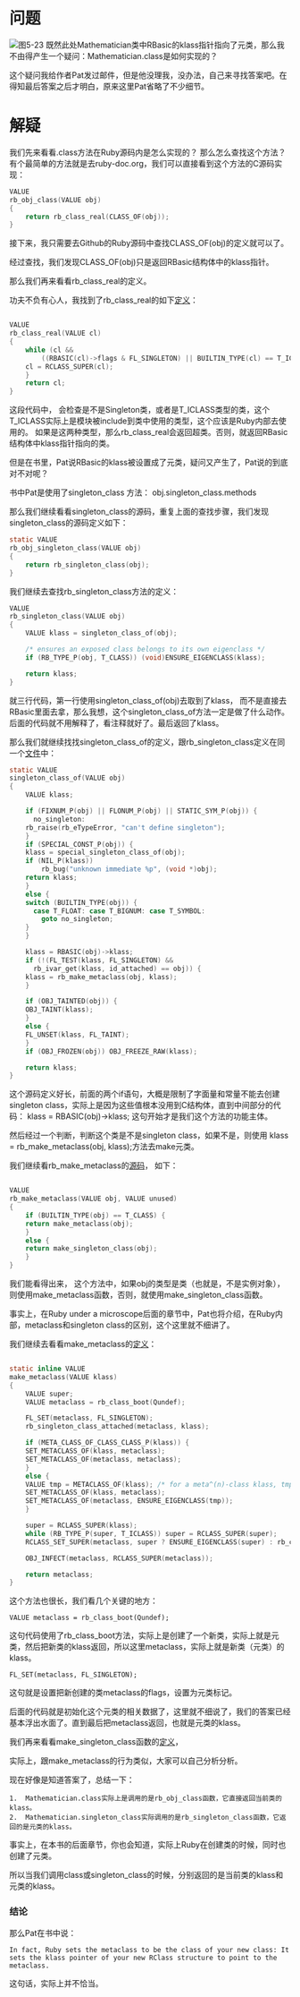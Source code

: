 # 问题

![图5-23](1.jpg)
既然此处Mathematician类中RBasic的klass指针指向了元类，那么我不由得产生一个疑问：Mathematician.class是如何实现的？

这个疑问我给作者Pat发过邮件，但是他没理我，没办法，自己来寻找答案吧。在得知最后答案之后才明白，原来这里Pat省略了不少细节。

# 解疑

我们先来看看.class方法在Ruby源码内是怎么实现的？  那么怎么查找这个方法？ 有个最简单的方法就是去ruby-doc.org，我们可以直接看到这个方法的C源码实现：

```c
VALUE
rb_obj_class(VALUE obj)
{
    return rb_class_real(CLASS_OF(obj));
}
```


接下来，我只需要去Github的Ruby源码中查找CLASS_OF(obj)的定义就可以了。

经过查找，我们发现CLASS_OF(obj)只是返回RBasic结构体中的klass指针。

那么我们再来看看rb_class_real的定义。

功夫不负有心人，我找到了rb_class_real的如下[定义](https://github.com/ruby/ruby/blob/f830ace8a831a954db7a6aae280a530651a5b58a/object.c#L207)：

```c

VALUE
rb_class_real(VALUE cl)
{
    while (cl &&
        ((RBASIC(cl)->flags & FL_SINGLETON) || BUILTIN_TYPE(cl) == T_ICLASS)) {
    cl = RCLASS_SUPER(cl);
    }
    return cl;
}
```

这段代码中， 会检查是不是Singleton类，或者是T_ICLASS类型的类，这个T_ICLASS实际上是模块被include到类中使用的类型，这个应该是Ruby内部去使用的。 如果是这两种类型，那么rb_class_real会返回超类。否则，就返回RBasic结构体中klass指针指向的类。

但是在书里，Pat说RBasic的klass被设置成了元类，疑问又产生了，Pat说的到底对不对呢？

书中Pat是使用了singleton_class 方法： obj.singleton_class.methods

那么我们继续看看singleton_class的源码，重复上面的查找步骤，我们发现singleton_class的源码定义如下：

```c
static VALUE
rb_obj_singleton_class(VALUE obj)
{
    return rb_singleton_class(obj);
}
```

我们继续去查找rb_singleton_class方法的定义：

```c
VALUE
rb_singleton_class(VALUE obj)
{
    VALUE klass = singleton_class_of(obj);

    /* ensures an exposed class belongs to its own eigenclass */
    if (RB_TYPE_P(obj, T_CLASS)) (void)ENSURE_EIGENCLASS(klass);

    return klass;
}
```

就三行代码，第一行使用singleton_class_of(obj)去取到了klass， 而不是直接去RBasic里面去拿，那么我想，这个singleton_class_of方法一定是做了什么动作。 后面的代码就不用解释了，看注释就好了。最后返回了klass。

那么我们就继续找找singleton_class_of的定义，跟rb_singleton_class定义在同一个[文件](https://github.com/ruby/ruby/blob/2e2bd1c26b21ab3298b32f881bccebc14c7cac3d/class.c#L1539)中：



```c
static VALUE
singleton_class_of(VALUE obj)
{
    VALUE klass;

    if (FIXNUM_P(obj) || FLONUM_P(obj) || STATIC_SYM_P(obj)) {
      no_singleton:
    rb_raise(rb_eTypeError, "can't define singleton");
    }
    if (SPECIAL_CONST_P(obj)) {
    klass = special_singleton_class_of(obj);
    if (NIL_P(klass))
        rb_bug("unknown immediate %p", (void *)obj);
    return klass;
    }
    else {
    switch (BUILTIN_TYPE(obj)) {
      case T_FLOAT: case T_BIGNUM: case T_SYMBOL:
        goto no_singleton;
    }
    }

    klass = RBASIC(obj)->klass;
    if (!(FL_TEST(klass, FL_SINGLETON) &&
      rb_ivar_get(klass, id_attached) == obj)) {
    klass = rb_make_metaclass(obj, klass);
    }

    if (OBJ_TAINTED(obj)) {
    OBJ_TAINT(klass);
    }
    else {
    FL_UNSET(klass, FL_TAINT);
    }
    if (OBJ_FROZEN(obj)) OBJ_FREEZE_RAW(klass);

    return klass;
}
```

这个源码定义好长，前面的两个if语句，大概是限制了字面量和常量不能去创建singleton class，实际上是因为这些值根本没用到C结构体，直到中间部分的代码：    klass = RBASIC(obj)->klass;  这句开始才是我们这个方法的功能主体。

然后经过一个判断，判断这个类是不是singleton class，如果不是，则使用 klass = rb_make_metaclass(obj, klass);方法去make元类。


我们继续看rb_make_metaclass的[源码](https://github.com/ruby/ruby/blob/2e2bd1c26b21ab3298b32f881bccebc14c7cac3d/class.c#L560)， 如下：

```c

VALUE
rb_make_metaclass(VALUE obj, VALUE unused)
{
    if (BUILTIN_TYPE(obj) == T_CLASS) {
    return make_metaclass(obj);
    }
    else {
    return make_singleton_class(obj);
    }
}
```

我们能看得出来， 这个方法中，如果obj的类型是类（也就是，不是实例对象），则使用make_metaclass函数，否则，就使用make_singleton_class函数。

事实上，在Ruby under a microscope后面的章节中，Pat也将介绍，在Ruby内部，metaclass和singleton class的区别，这个这里就不细讲了。

我们继续去看看make_metaclass的[定义](https://github.com/ruby/ruby/blob/2e2bd1c26b21ab3298b32f881bccebc14c7cac3d/class.c#L475)：

```c

static inline VALUE
make_metaclass(VALUE klass)
{
    VALUE super;
    VALUE metaclass = rb_class_boot(Qundef);

    FL_SET(metaclass, FL_SINGLETON);
    rb_singleton_class_attached(metaclass, klass);

    if (META_CLASS_OF_CLASS_CLASS_P(klass)) {
    SET_METACLASS_OF(klass, metaclass);
    SET_METACLASS_OF(metaclass, metaclass);
    }
    else {
    VALUE tmp = METACLASS_OF(klass); /* for a meta^(n)-class klass, tmp is meta^(n)-class of Class class */
    SET_METACLASS_OF(klass, metaclass);
    SET_METACLASS_OF(metaclass, ENSURE_EIGENCLASS(tmp));
    }

    super = RCLASS_SUPER(klass);
    while (RB_TYPE_P(super, T_ICLASS)) super = RCLASS_SUPER(super);
    RCLASS_SET_SUPER(metaclass, super ? ENSURE_EIGENCLASS(super) : rb_cClass);

    OBJ_INFECT(metaclass, RCLASS_SUPER(metaclass));

    return metaclass;
}

```

这个方法也很长，我们看几个关键的地方：

    VALUE metaclass = rb_class_boot(Qundef);

这句代码使用了rb_class_boot方法，实际上是创建了一个新类，实际上就是元类，然后把新类的klass返回，所以这里metaclass，实际上就是新类（元类）的klass。

    FL_SET(metaclass, FL_SINGLETON);

这句就是设置把新创建的类metaclass的flags，设置为元类标记。

后面的代码就是初始化这个元类的相关数据了，这里就不细说了，我们的答案已经基本浮出水面了。直到最后把metaclass返回，也就是元类的klass。


我们再来看看make_singleton_class函数的[定义](https://github.com/ruby/ruby/blob/2e2bd1c26b21ab3298b32f881bccebc14c7cac3d/class.c#L508)，

实际上，跟make_metaclass的行为类似，大家可以自己分析分析。


现在好像是知道答案了，总结一下：

    1.  Mathematician.class实际上是调用的是rb_obj_class函数，它直接返回当前类的klass。
    2.  Mathematician.singleton_class实际调用的是rb_singleton_class函数，它返回的是元类的klass。


事实上，在本书的后面章节，你也会知道，实际上Ruby在创建类的时候，同时也创建了元类。

所以当我们调用class或singleton_class的时候，分别返回的是当前类的klass和元类的klass。


### 结论

那么Pat在书中说：

    In fact, Ruby sets the metaclass to be the class of your new class: It sets the klass pointer of your new RClass structure to point to the metaclass.

这句话，实际上并不恰当。
